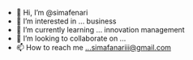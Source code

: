 - 👋 Hi, I’m @simafenari
- 👀 I’m interested in ... business
- 🌱 I’m currently learning ... innovation management
- 💞️ I’m looking to collaborate on ...
- 📫 How to reach me ...simafanariii@gmail.com

<!---
simafenari/simafenari is a ✨ special ✨ repository because its `README.md` (this file) appears on your GitHub profile.
You can click the Preview link to take a look at your changes.
--->
